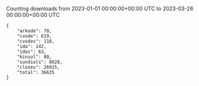 
Counting downloads from 2023-01-01 00:00:00+00:00 UTC to 2023-03-26 00:00:00+00:00 UTC

```
{
    "arkode": 70,
    "cvode": 619,
    "cvodes": 118,
    "ida": 142,
    "idas": 63,
    "kinsol": 80,
    "sundials": 8628,
    "clones": 26915,
    "total": 36635
}
```
